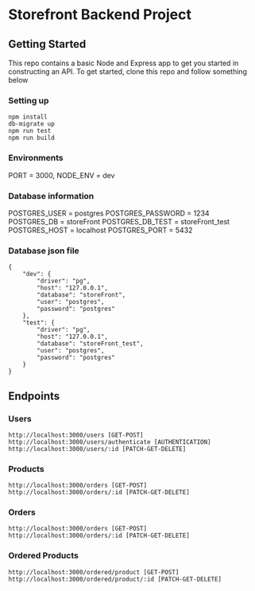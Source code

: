 # Storefront Backend Project

## Getting Started

This repo contains a basic Node and Express app to get you started in constructing an API. To get started, clone this
repo and follow something below

### Setting up

```
npm install
db-migrate up
npm run test
npm run build
```

### Environments

PORT = 3000, NODE_ENV = dev

### Database information

POSTGRES_USER = postgres POSTGRES_PASSWORD = 1234 POSTGRES_DB = storeFront POSTGRES_DB_TEST = storeFront_test
POSTGRES_HOST = localhost POSTGRES_PORT = 5432

### Database json file

```
{
    "dev": {
        "driver": "pg",
        "host": "127.0.0.1",
        "database": "storeFront",
        "user": "postgres",
        "password": "postgres"
    },
    "test": {
        "driver": "pg",
        "host": "127.0.0.1",
        "database": "storeFront_test",
        "user": "postgres",
        "password": "postgres"
    }
}

```

## Endpoints

### Users

```
http://localhost:3000/users [GET-POST]
http://localhost:3000/users/authenticate [AUTHENTICATION]
http://localhost:3000/users/:id [PATCH-GET-DELETE]
```

### Products

```
http://localhost:3000/orders [GET-POST]
http://localhost:3000/orders/:id [PATCH-GET-DELETE]
```

### Orders

```
http://localhost:3000/orders [GET-POST]
http://localhost:3000/orders/:id [PATCH-GET-DELETE]
```

### Ordered Products

```
http://localhost:3000/ordered/product [GET-POST]
http://localhost:3000/ordered/product/:id [PATCH-GET-DELETE]
```
